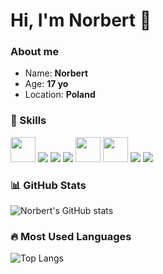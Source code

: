 # Hi, I'm Norbert 👋

### About me
- Name: **Norbert**
- Age: **17 yo**
- Location: **Poland**

### 🚀 Skills
<p>
  <!-- Markdown -->
  <img src="https://cdn.jsdelivr.net/gh/devicons/devicon/icons/markdown/markdown-original.svg" width="40" />

  <!-- Fumadocs przyjemne narzędzie do tworzenia wiki-->
  <img src="https://img.shields.io/badge/Fumadocs-181717?style=for-the-badge&logo=github&logoColor=white" />

  <!-- Cloudflare tutaj trzymam swoje doemny-->
  <img src="https://img.shields.io/badge/Cloudflare-F38020?style=for-the-badge&logo=cloudflare&logoColor=white" />

  <!-- Cloudflare Pages -->
  <img src="https://img.shields.io/badge/Cloudflare%20Pages-000000?style=for-the-badge&logo=cloudflare&logoColor=F38020" />

  <!-- C++ raz na ruski rok coś się napisze-->
  <img src="https://cdn.jsdelivr.net/gh/devicons/devicon/icons/cplusplus/cplusplus-original.svg" width="40" />

  <!-- Ubuntu Server, tak niestety z tego korzystam -->
  <img src="https://cdn.jsdelivr.net/gh/devicons/devicon/icons/ubuntu/ubuntu-plain.svg" width="40"/>

  <!-- Proxmox, tutaj stoi mój dell R710-->
  <img src="https://img.shields.io/badge/Proxmox-E57000?style=for-the-badge&logo=proxmox&logoColor=white" />

  <!-- Networking / LAN, domowa sieć musi istnieć-->
  <img src="https://img.shields.io/badge/Networking-0078D4?style=for-the-badge&logo=cisco&logoColor=white" />
</p>

### 📊 GitHub Stats
![Norbert's GitHub stats](https://github-readme-stats.vercel.app/api?username=Norbertkkl&show_icons=true&theme=tokyonight)

### 🔥 Most Used Languages
![Top Langs](https://github-readme-stats.vercel.app/api/top-langs/?username=Norbertkkl&layout=compact&theme=tokyonight)
